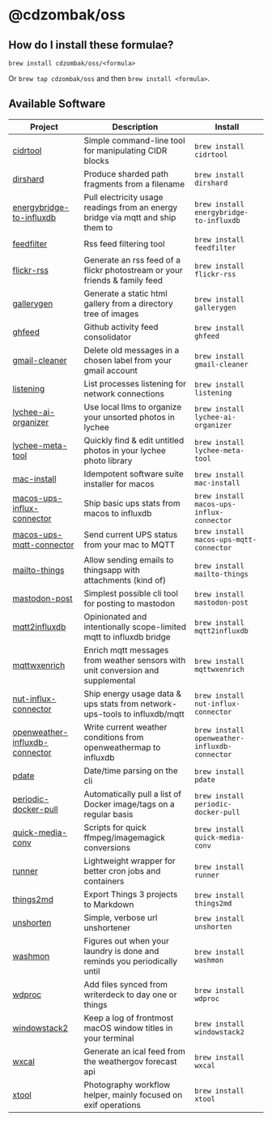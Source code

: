 # @cdzombak/oss

## How do I install these formulae?

`brew install cdzombak/oss/<formula>`

Or `brew tap cdzombak/oss` and then `brew install <formula>`.

## Available Software

<!-- project_table_start -->
| Project                                                                                      | Description                                                                     | Install                                       |
| -------------------------------------------------------------------------------------------- | ------------------------------------------------------------------------------- | --------------------------------------------- |
| [cidrtool](https://github.com/cdzombak/cidrtool)                                             | Simple command-line tool for manipulating CIDR blocks                           | `brew install cidrtool`                       |
| [dirshard](https://github.com/cdzombak/dirshard)                                             | Produce sharded path fragments from a filename                                  | `brew install dirshard`                       |
| [energybridge-to-influxdb](https://github.com/cdzombak/energybridge_to_influxdb)             | Pull electricity usage readings from an energy bridge via mqtt and ship them to | `brew install energybridge-to-influxdb`       |
| [feedfilter](https://github.com/cdzombak/feedfilter)                                         | Rss feed filtering tool                                                         | `brew install feedfilter`                     |
| [flickr-rss](https://github.com/cdzombak/flickr-rss)                                         | Generate an rss feed of a flickr photostream or your friends & family feed      | `brew install flickr-rss`                     |
| [gallerygen](https://github.com/cdzombak/gallerygen)                                         | Generate a static html gallery from a directory tree of images                  | `brew install gallerygen`                     |
| [ghfeed](https://github.com/cdzombak/ghfeed)                                                 | Github activity feed consolidator                                               | `brew install ghfeed`                         |
| [gmail-cleaner](https://github.com/cdzombak/gmail-cleaner)                                   | Delete old messages in a chosen label from your gmail account                   | `brew install gmail-cleaner`                  |
| [listening](https://github.com/cdzombak/listening)                                           | List processes listening for network connections                                | `brew install listening`                      |
| [lychee-ai-organizer](https://github.com/cdzombak/lychee-ai-organizer)                       | Use local llms to organize your unsorted photos in lychee                       | `brew install lychee-ai-organizer`            |
| [lychee-meta-tool](https://github.com/cdzombak/lychee-meta-tool)                             | Quickly find & edit untitled photos in your lychee photo library                | `brew install lychee-meta-tool`               |
| [mac-install](https://github.com/cdzombak/mac-install)                                       | Idempotent software suite installer for macos                                   | `brew install mac-install`                    |
| [macos-ups-influx-connector](https://github.com/cdzombak/macos-ups-influx-connector)         | Ship basic ups stats from macos to influxdb                                     | `brew install macos-ups-influx-connector`     |
| [macos-ups-mqtt-connector](https://github.com/cdzombak/macos-ups-mqtt-connector)             | Send current UPS status from your mac to MQTT                                   | `brew install macos-ups-mqtt-connector`       |
| [mailto-things](https://github.com/cdzombak/mailto-things)                                   | Allow sending emails to thingsapp with attachments (kind of)                    | `brew install mailto-things`                  |
| [mastodon-post](https://github.com/cdzombak/mastodon-post)                                   | Simplest possible cli tool for posting to mastodon                              | `brew install mastodon-post`                  |
| [mqtt2influxdb](https://github.com/cdzombak/mqtt2influxdb)                                   | Opinionated and intentionally scope-limited mqtt to influxdb bridge             | `brew install mqtt2influxdb`                  |
| [mqttwxenrich](https://github.com/cdzombak/mqttwxenrich)                                     | Enrich mqtt messages from weather sensors with unit conversion and supplemental | `brew install mqttwxenrich`                   |
| [nut-influx-connector](https://github.com/cdzombak/nut_influx_connector)                     | Ship energy usage data &amp; ups stats from network-ups-tools to influxdb/mqtt  | `brew install nut-influx-connector`           |
| [openweather-influxdb-connector](https://github.com/cdzombak/openweather-influxdb-connector) | Write current weather conditions from openweathermap to influxdb                | `brew install openweather-influxdb-connector` |
| [pdate](https://github.com/cdzombak/pdate)                                                   | Date/time parsing on the cli                                                    | `brew install pdate`                          |
| [periodic-docker-pull](https://github.com/cdzombak/periodic-docker-pull)                     | Automatically pull a list of Docker image/tags on a regular basis               | `brew install periodic-docker-pull`           |
| [quick-media-conv](https://github.com/cdzombak/quick-media-conv)                             | Scripts for quick ffmpeg/imagemagick conversions                                | `brew install quick-media-conv`               |
| [runner](https://github.com/cdzombak/runner)                                                 | Lightweight wrapper for better cron jobs and containers                         | `brew install runner`                         |
| [things2md](https://github.com/cdzombak/things2md)                                           | Export Things 3 projects to Markdown                                            | `brew install things2md`                      |
| [unshorten](https://github.com/cdzombak/unshorten)                                           | Simple, verbose url unshortener                                                 | `brew install unshorten`                      |
| [washmon](https://github.com/cdzombak/washmon)                                               | Figures out when your laundry is done and reminds you periodically until        | `brew install washmon`                        |
| [wdproc](https://github.com/cdzombak/wdproc)                                                 | Add files synced from writerdeck to day one or things                           | `brew install wdproc`                         |
| [windowstack2](https://github.com/cdzombak/windowstack2)                                     | Keep a log of frontmost macOS window titles in your terminal                    | `brew install windowstack2`                   |
| [wxcal](https://github.com/cdzombak/wxcal)                                                   | Generate an ical feed from the weathergov forecast api                          | `brew install wxcal`                          |
| [xtool](https://github.com/cdzombak/xtool)                                                   | Photography workflow helper, mainly focused on exif operations                  | `brew install xtool`                          |
<!-- project_table_end -->
